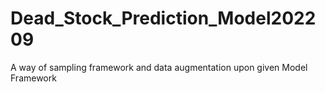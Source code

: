 # Dead_Stock_Prediction_Model202209

A way of sampling framework and data augmentation upon given Model Framework
